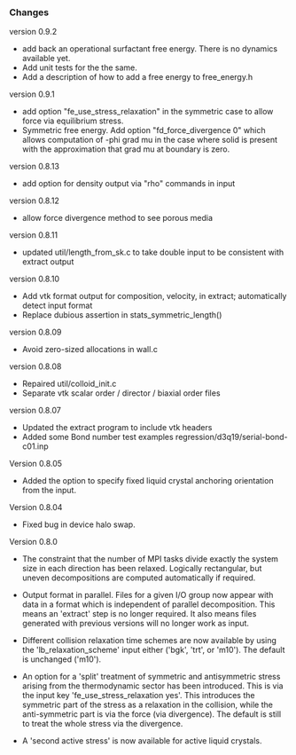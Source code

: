 
### Changes

version 0.9.2
- add back an operational surfactant free energy. There is no
  dynamics available yet.
- Add unit tests for the the same.
- Add a description of how to add a free energy to free_energy.h

version 0.9.1
- add option "fe_use_stress_relaxation" in the symmetric case
  to allow force via equilibrium stress.
- Symmetric free energy. Add option "fd_force_divergence 0" which
  allows computation of -phi grad mu in the case where solid is
  present with the approximation that grad mu at boundary is zero.



version 0.8.13
- add option for density output via "rho" commands in input

version 0.8.12
- allow force divergence method to see porous media

version 0.8.11
- updated util/length_from_sk.c to take double input to be consistent
  with extract output

version 0.8.10
- Add vtk format output for composition, velocity, in extract;
  automatically detect input format
- Replace dubious assertion in stats_symmetric_length()

version 0.8.09
- Avoid zero-sized allocations in wall.c

version 0.8.08
- Repaired util/colloid_init.c
- Separate vtk scalar order / director / biaxial order files

version 0.8.07
- Updated the extract program to include vtk headers
- Added some Bond number test examples regression/d3q19/serial-bond-c01.inp

Version 0.8.05
- Added the option to specify fixed liquid crystal anchoring orientation
  from the input.

Version 0.8.04
- Fixed bug in device halo swap.

Version 0.8.0

- The constraint that the number of MPI tasks divide exactly the system
  size in each direction has been relaxed. Logically rectangular, but
  uneven decompositions are computed automatically if required.

- Output format in parallel. Files for a given I/O group now appear with
  data in a format which is independent of parallel decomposition. This
  means an 'extract' step is no longer required. It also means files
  generated with previous versions will no longer work as input.

- Different collision relaxation time schemes are now available by using
  the 'lb_relaxation_scheme' input either ('bgk', 'trt', or 'm10'). The
  default is unchanged ('m10').

- An option for a 'split' treatment of symmetric and antisymmetric stress
  arising from the thermodynamic sector has been introduced. This is
  via the input key 'fe_use_stress_relaxation yes'. This introduces the
  symmetric part of the stress as a relaxation in the collision, while
  the anti-symmetric part is via the force (via divergence). The default
  is still to treat the whole stress via the divergence.

- A 'second active stress' is now available for active liquid crystals.
